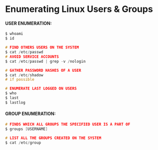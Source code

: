 # Enumerating Linux Users & Groups
#### USER ENUMERATION:

```c
$ whoami
$ id

# FIND OTHERS USERS ON THE SYSTEM
$ cat /etc/passwd
# AVOID SERVICE ACCOUNTS
$ cat /etc/passwd | grep -v /nologin

# GATHER PASSWORD HASHES OF A USER
$ cat /etc/shadow 
# if possible

# ENUMERATE LAST LOGGED ON USERS
$ who
$ last
$ lastlog
```

#### GROUP ENUMERATION:

```c
# FINDS WHICH ALL GROUPS THE SPECIFIED USER IS A PART OF
$ groups [USERNAME]

# LIST ALL THE GROUPS CREATED ON THE SYSTEM
$ cat /etc/group
```

